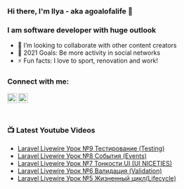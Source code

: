 ### Hi there, I'm Ilya - aka agoalofalife 👋
### I am software developer with huge outlook
- 👯 I’m looking to collaborate with other content creators
- 🥅 2021 Goals: Be more activity in social networks
- ⚡ Fun facts: I love to sport, renovation and work!

### Connect with me:

[<img align="left" alt="agoalofalife | YouTube" width="22px" src="https://cdn.jsdelivr.net/npm/simple-icons@v3/icons/youtube.svg" />][youtube]
<!-- [<img align="left" alt="codeSTACKr | Twitter" width="22px" src="https://cdn.jsdelivr.net/npm/simple-icons@v3/icons/twitter.svg" />][twitter] -->
<!-- [<img align="left" alt="codeSTACKr | LinkedIn" width="22px" src="https://cdn.jsdelivr.net/npm/simple-icons@v3/icons/linkedin.svg" />][linkedin] -->
[<img align="left" alt="agoalofalife | Instagram" width="22px" src="https://cdn.jsdelivr.net/npm/simple-icons@v3/icons/instagram.svg" />][instagram]

<br />

<!-- ### Languages and Tools: -->
<!-- 
[<img align="left" alt="JavaScript" width="26px" src="https://raw.githubusercontent.com/github/explore/80688e429a7d4ef2fca1e82350fe8e3517d3494d/topics/javascript/javascript.png" />][jsplaylist]
[<img align="left" alt="Node.js" width="26px" src="https://raw.githubusercontent.com/github/explore/80688e429a7d4ef2fca1e82350fe8e3517d3494d/topics/nodejs/nodejs.png" />][webdevplaylist]
[<img align="left" alt="SQL" width="26px" src="https://raw.githubusercontent.com/github/explore/80688e429a7d4ef2fca1e82350fe8e3517d3494d/topics/sql/sql.png" />][webdevplaylist]
[<img align="left" alt="MySQL" width="26px" src="https://raw.githubusercontent.com/github/explore/80688e429a7d4ef2fca1e82350fe8e3517d3494d/topics/mysql/mysql.png" />][webdevplaylist]
[<img align="left" alt="Git" width="26px" src="https://raw.githubusercontent.com/github/explore/80688e429a7d4ef2fca1e82350fe8e3517d3494d/topics/git/git.png" />][webdevplaylist]
[<img align="left" alt="GitHub" width="26px" src="https://raw.githubusercontent.com/github/explore/78df643247d429f6cc873026c0622819ad797942/topics/github/github.png" />][webdevplaylist]
[<img align="left" alt="Terminal" width="26px" src="https://raw.githubusercontent.com/github/explore/80688e429a7d4ef2fca1e82350fe8e3517d3494d/topics/terminal/terminal.png" />][webdevplaylist] -->

<br />
<br />

### 📺 Latest Youtube Videos
<!-- YOUTUBE:START -->
- [Laravel Livewire Урок №9 Тестирование (Testing)](https://www.youtube.com/watch?v=OLfWxL10Rr8)
- [Laravel Livewire Урок №8 События (Events)](https://www.youtube.com/watch?v=tfdKVS-hOGE)
- [Laravel Livewire Урок №7 Тонкости UI (UI NICETIES)](https://www.youtube.com/watch?v=penO1oqr9PM)
- [Laravel Livewire Урок №6 Валидация (Validation)](https://www.youtube.com/watch?v=3U0MhnorVcU)
- [Laravel Livewire Урок №5 Жизненный цикл(Lifecycle)](https://www.youtube.com/watch?v=sMraiVNRd5w)
<!-- YOUTUBE:END -->

<!--
**agoalofalife/agoalofalife** is a ✨ _special_ ✨ repository because its `README.md` (this file) appears on your GitHub profile.

Here are some ideas to get you started:

- 🔭 I’m currently working on ...
- 🌱 I’m currently learning ...
- 👯 I’m looking to collaborate on ...
- 🤔 I’m looking for help with ...
- 💬 Ask me about ...
- 📫 How to reach me: ...
- 😄 Pronouns: ...
- ⚡ Fun fact: ...
-->


<!-- [website]: https://codeSTACKr.com
[course]: http://vsCodeHero.com
[twitter]: https://twitter.com/codeSTACKr -->
[webdevplaylist]: https://www.youtube.com/playlist?list=PLkwxH9e_vrAJ0WbEsFA9W3I1W-g_BTsbt
[youtube]: https://www.youtube.com/channel/UCuJGZRp-fHhfkptUYVdplAA
[instagram]: https://instagram.com/agoalofalife
<!-- [linkedin]: https://linkedin.com/in/codeSTACKr -->
